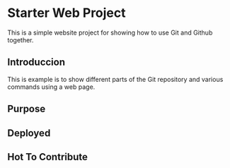 # Starter Web Project

This is a simple website project for showing how to use Git and Github together.

## Introduccion

This is example is to show different parts of the Git repository and various commands using a web page.


## Purpose



## Deployed

## Hot To Contribute


